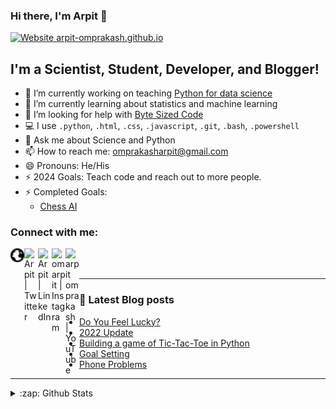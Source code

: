 <!--
**aceking007/aceking007** is a ✨ _special_ ✨ repository because its `README.md` (this file) appears on your GitHub profile.

Here are some ideas to get you started:

- 🔭 I’m currently working on ...
- 🌱 I’m currently learning ...
- 👯 I’m looking to collaborate on ...
- 🤔 I’m looking for help with ...
- 💬 Ask me about ...
- 📫 How to reach me: ...
- 😄 Pronouns: ...
- ⚡ Fun fact: ...
-->

### Hi there, I'm Arpit 👋
[![Website arpit-omprakash.github.io](https://img.shields.io/website-up-down-green-red/http/shields.io.svg)][website]

## I'm a Scientist, Student, Developer, and Blogger!
- 🔭 I’m currently working on teaching [Python for data science](https://arpit-omprakash.github.io/Python-for-Data-Science/introduction.html)
- 🌱 I’m currently learning about statistics and machine learning
- 🤔 I’m looking for help with [Byte Sized Code](https://github.com/arpit-omprakash/Byte-Sized-Code)
- 💻 I use `.python`, `.html`, `.css`, `.javascript`, `.git`, `.bash`, `.powershell`
- 💬 Ask me about Science and Python
- 📫 How to reach me: omprakasharpit@gmail.com
- 😄 Pronouns: He/His
- ⚡ 2024 Goals: Teach code and reach out to more people.
- ⚡ Completed Goals:
	- [Chess AI](https://arpit-omprakash.github.io/chess/)

### Connect with me:

[<img align="left" alt="aceking007.github.io" width="22px" src="https://raw.githubusercontent.com/iconic/open-iconic/master/svg/globe.svg" />][website]
[<img align="left" alt="Arpit | Twitter" width="22px" src="https://cdn.jsdelivr.net/npm/simple-icons@v3/icons/twitter.svg" />][twitter]
[<img align="left" alt="Arpit | LinkedIn" width="22px" src="https://cdn.jsdelivr.net/npm/simple-icons@v3/icons/linkedin.svg" />][linkedin]
[<img align="left" alt="omarpit | Instagram" width="22px" src="https://cdn.jsdelivr.net/npm/simple-icons@v3/icons/instagram.svg" />][instagram]
[<img align="left" alt="arpit omprakash | YouTube" width="22px" src="https://cdn.jsdelivr.net/npm/simple-icons@v3/icons/youtube.svg" />][youtube]

<br />
<br />

---

### 📘 Latest Blog posts
<!-- BLOG-POST-LIST:START -->
- [Do You Feel Lucky?](https://aceking007.github.io/blog/Do-You-Feel-Lucky/)
- [2022 Update](https://aceking007.github.io/blog/Update/)
- [Building a game of Tic-Tac-Toe in Python](https://medium.com/byte-sized-code/building-a-game-of-tic-tac-toe-in-python-72dd59c5f240?source=rss-cbf16fc671fd------2)
- [Goal Setting](https://aceking007.github.io/blog/Goal-Setting/)
- [Phone Problems](https://aceking007.github.io/blog/Phone-Problems/)
<!-- BLOG-POST-LIST:END -->

---

<details>
  <summary>:zap: Github Stats</summary>

  <img align="left" alt="Arpit's Github Stats" src="https://github-readme-stats.vercel.app/api?username=arpit-omprakash&show_icons=true&hide_border=true" />

<br />

</details>

<br />

[website]: https://arpit-omprakash.github.io/
[instagram]: https://www.instagram.com/om_arpit/?hl=en
[twitter]: https://twitter.com/arpit_omprakash
[linkedin]:https://www.linkedin.com/in/arpit-omprakash-59b748161/
[youtube]:https://www.youtube.com/channel/UC82xvKyk-HkTxyP2EdDkTWA
